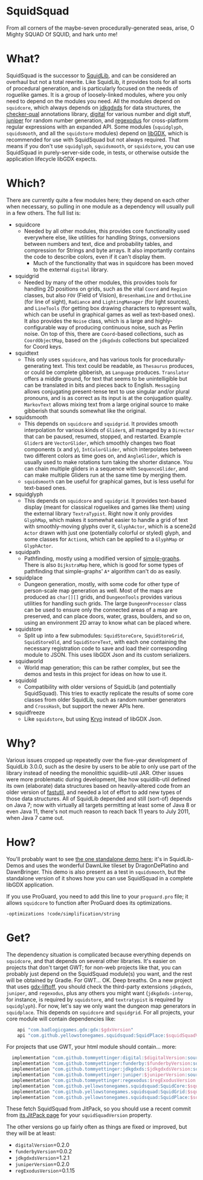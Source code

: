 # SquidSquad
From all corners of the maybe-seven procedurally-generated seas, arise, O Mighty SQUAD Of SQUID, and hark unto me!

# What?
SquidSquad is the successor to [SquidLib](https://github.com/yellowstonegames/SquidLib), and can be considered an
overhaul but not a total rewrite. Like SquidLib, it provides tools for all sorts of procedural generation, and is
particularly focused on the needs of roguelike games. It is a group of loosely-linked modules, where you only need to
depend on the modules you need. All the modules depend on `squidcore`, which always depends on
[jdkgdxds](https://github.com/tommyettinger/jdkgdxds) for data structures, the
[checker-qual](https://github.com/typetools/checker-framework) annotations library,
[digital](https://github.com/tommyettinger/digital) for various number and digit stuff,
[juniper](https://github.com/tommyettinger/juniper) for random number generation, and
[regexodus](https://github.com/tommyettinger/RegExodus) for cross-platform regular expressions with an expanded API.
Some modules (`squidglyph`, `squidsmooth`, and all the `squidstore` modules) depend on [libGDX](https://libgdx.com/),
which is recommended for use with SquidSquad but not always required. That means if you don't use `squidglyph`,
`squidsmooth`, or `squidstore`, you can use SquidSquad in purely-server-side code, in tests, or otherwise outside the
application lifecycle libGDX expects.

# Which?
There are currently quite a few modules here; they depend on each other when necessary, so pulling in one module as a
dependency will usually pull in a few others. The full list is:
 - squidcore
   - Needed by all other modules, this provides core functionality used everywhere else, like utilities for handling
     Strings, conversions between numbers and text, dice and probability tables, and compression for Strings and byte
     arrays. It also importantly contains the code to describe colors, even if it can't display them.
     - Much of the functionality that was in squidcore has been moved to the external `digital` library. 
 - squidgrid
   - Needed by many of the other modules, this provides tools for handling 2D positions on grids, such as the vital
     `Coord` and `Region` classes, but also `FOV` (Field of Vision), `BresenhamLine` and `OrthoLine` (for line of
     sight), `Radiance` and `LightingManager` (for light sources), and `LineTools` (for getting box drawing characters
     to represent walls, which can be useful in graphical games as well as text-based ones). It also provides the
     `Noise` class, which is a large and highly-configurable way of producing continuous noise, such as Perlin noise.
     On top of this, there are `Coord`-based collections, such as `CoordObjectMap`, based on the `jdkgdxds` collections
     but specialized for Coord keys.
 - squidtext
   - This only uses `squidcore`, and has various tools for procedurally-generating text. This text could be readable, as
    `Thesaurus` produces, or could be complete gibberish, as `Language` produces. `Translator` offers a middle ground,
     for text that seems to be unintelligible but can be translated in bits and pieces back to English. `Messaging`
     allows conjugating present-tense text to use singular and/or plural pronouns, and is as correct as its input is at
     the conjugation quality. `MarkovText` allows mixing text from a large original source to make gibberish that sounds
     somewhat like the original.
 - squidsmooth
   - This depends on `squidcore` and `squidgrid`. It provides smooth interpolation for various kinds of `Glider`s, all
     managed by a `Director` that can be paused, resumed, stopped, and restarted. Example `Glider`s are `VectorGlider`,
     which smoothly changes two float components (x and y), `IntColorGlider`, which interpolates between two different
     colors as time goes on, and `AngleGlider`, which is usually used to make rotations turn taking the shorter
     distance. You can chain multiple gliders in a sequence with `SequenceGlider`, and can make multiple Gliders run at
     the same time by merging them.
   - `squidsmooth` can be useful for graphical games, but is less useful for text-based ones.
 - squidglyph
   - This depends on `squidcore` and `squidgrid`. It provides text-based display (meant for classical
     roguelikes and games like them) using the external library `TextraTypist`. Right now it only provides `GlyphMap`,
     which makes it somewhat easier to handle a grid of text with smoothly-moving glyphs over it, `GlyphActor`, which
     is a scene2d `Actor` drawn with just one (potentially colorful or styled) glyph, and some classes for `Action`s,
     which can be applied to a `GlyphMap` or `GlyphActor`.
 - squidpath
   - Pathfinding, mostly using a modified version of [simple-graphs](https://github.com/earlygrey/simple-graphs). There
     is also `DijkstraMap` here, which is good for some types of pathfinding that simple-graphs' `A*` algorithm can't
     do as easily.
 - squidplace
   - Dungeon generation, mostly, with some code for other type of person-scale map generation as well. Most of the maps
     are produced as `char[][]` grids, and `DungeonTools` provides various utilities for handling such grids. The large
     `DungeonProcessor` class can be used to ensure only the connected areas of a map are preserved, and can place
     doors, water, grass, boulders, and so on, using an environment 2D array to know what can be placed where.
 - squidstore
   - Split up into a few submodules: `SquidStoreCore`, `SquidStoreGrid`, `SquidStoreOld`, and `SquidStoreText`, with
     each one containing the necessary registration code to save and load their corresponding module to JSON. This uses
     libGDX Json and its custom serializers.
 - squidworld
   - World map generation; this can be rather complex, but see the demos and tests in this project for ideas on how to
     use it.
 - squidold
   - Compatibility with older versions of SquidLib (and potentially SquidSquad). This tries to exactly replicate the
     results of some core classes from older SquidLib, such as random number generators and `CrossHash`, but support the
     newer APIs here.
 - squidfreeze
    - Like `squidstore`, but using [Kryo](https://github.com/EsotericSoftware/kryo) instead of libGDX Json.

# Why?
Various issues cropped up repeatedly over the five-year development of SquidLib 3.0.0, such as the desire by users to be
able to only use part of the library instead of needing the monolithic squidlib-util JAR. Other issues were more
problematic during development, like how squidlib-util defined its own (elaborate) data structures based on
heavily-altered code from an older version of [fastutil](https://github.com/vigna/fastutil), and needed a lot of effort
to add new types of those data structures. All of SquidLib depended and still (sort-of) depends on Java 7; now with
virtually all targets permitting at least some of Java 8 or even Java 11, there's not much reason to reach back 11 years
to July 2011, when Java 7 came out.

# How?

You'll probably want to see [the one standalone demo here](https://github.com/yellowstonegames/SquidLib-Demos/tree/master/SquidSquad/DawnlikeDemo);
it's in SquidLib-Demos and uses the wonderful DawnLike tileset by DragonDePlatino and DawnBringer. This demo is also
present as a test in `squidsmooth`, but the standalone version of it shows how you can use SquidSquad in a complete
libGDX application.

If you use ProGuard, you need to add this line to your `proguard.pro` file; it allows `squidcore` to function after
ProGuard does its optimizations.

```
-optimizations !code/simplification/string
```

# Get?

The dependency situation is complicated because everything depends on `squidcore`, and that depends on several other
libraries. It's easier on projects that don't target GWT; for non-web projects like that, you can probably just depend
on the SquidSquad module(s) you want, and the rest will be obtained by Gradle. For GWT... OK. Deep breaths. On a new
project that uses [gdx-liftoff](https://github.com/tommyettinger/gdx-liftoff), you should check the third-party
extensions `jdkgdxds`, `juniper`, and `regexodus`, plus any others you might want (`jdkgdxds-interop`, for instance, is
required by `squidstore`, and `textratypist` is required by `squidglyph`). For now, let's say we only want the dungeon
map generators in `squidplace`. This depends on `squidcore` and `squidgrid`. For all projects, your core module will
contain dependencies like:
```gradle
	api "com.badlogicgames.gdx:gdx:$gdxVersion"
	api "com.github.yellowstonegames.squidsquad:SquidPlace:$squidSquadVersion"
```

For projects that use GWT, your html module should contain... more:
```gradle
  implementation "com.github.tommyettinger:digital:$digitalVersion:sources"
  implementation "com.github.tommyettinger:funderby:$funderbyVersion:sources"
  implementation "com.github.tommyettinger:jdkgdxds:$jdkgdxdsVersion:sources"
  implementation "com.github.tommyettinger:juniper:$juniperVersion:sources"
  implementation "com.github.tommyettinger:regexodus:$regExodusVersion:sources"
  implementation "com.github.yellowstonegames.squidsquad:SquidCore:$squidSquadVersion:sources"
  implementation "com.github.yellowstonegames.squidsquad:SquidGrid:$squidSquadVersion:sources"
  implementation "com.github.yellowstonegames.squidsquad:SquidPlace:$squidSquadVersion:sources"
```

These fetch SquidSquad from JitPack, so you should use a recent commit from
[its JitPack page](https://jitpack.io/#yellowstonegames/squidsquad) for your `squidSquadVersion` property.

The other versions go up fairly often as things are fixed or improved, but they will be at least:

  - `digitalVersion`=0.2.0
  - `funderbyVersion`=0.0.2
  - `jdkgdxdsVersion`=1.2.1
  - `juniperVersion`=0.2.0
  - `regExodusVersion`=0.1.15

